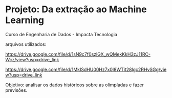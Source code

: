 # Projeto: Da extração ao Machine Learning

Curso de Engenharia de Dados - Impacta Tecnologia

arquivos utilizados:

https://drive.google.com/file/d/1sN9c7f0szlGX_wQMekKkH3zJ11RC-Wcz/view?usp=drive_link

https://drive.google.com/file/d/1MkISdHU00Hz7x0l8WTit28lgc2RHvSGg/view?usp=drive_link

Objetivo: analisar os dados históricos sobre as olimpíadas e fazer previsões.
